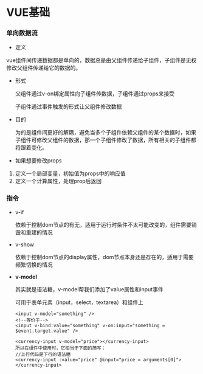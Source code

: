 # VUE基础

### 单向数据流

- 定义

​	vue组件间传递数据都是单向的，数据总是由父组件传递给子组件，子组件是无权修改父组件传递给它的数据的。

- 形式

  父组件通过v-on绑定属性向子组件传数据，子组件通过props来接受

  子组件通过事件触发的形式让父组件修改数据

- 目的

  为的是组件间更好的解耦，避免当多个子组件依赖父组件的某个数据时，如果子组件可修改父组件的数据，那一个子组件修改了数据，所有相关的子组件都将跟着变化。

- 如果想要修改props

1. 定义一个局部变量，初始值为props中的响应值
2. 定义一个计算属性，处理prop后返回

### 指令

- v-if

  依赖于控制dom节点的有无，适用于运行时条件不太可能改变的，组件需要销毁和重建的情况

- v-show

  依赖于控制dom节点的display属性，dom节点本身还是存在的，适用于需要频繁切换的情况

- **v-model**

  其实就是语法糖，v-model帮我们添加了value属性和input事件

  可用于表单元素（input，select，textarea）和组件上

  ```
  <input v-model="something" /> 
  <!--等价于-->
  <input v-bind:value="something" v-on:input="something = $event.target.value" />
  ```

  ```
  <currency-input v-model="price"></currency-input>
  所以在组件中使用时，它相当于下面的简写：
  //上行代码是下行的语法糖
  <currency-input :value="price" @input="price = arguments[0]"></currency-input>
  ```
